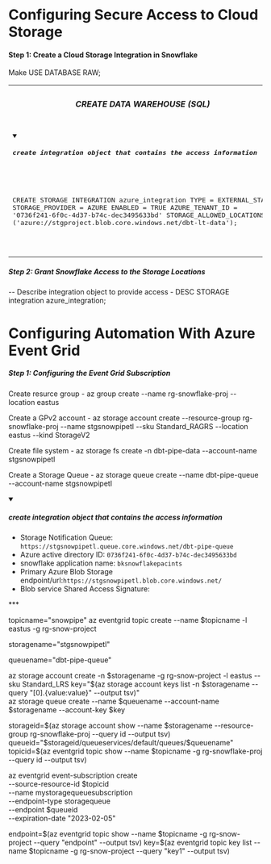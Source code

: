 # Configuring Secure Access to Cloud Storage

#### Step 1: Create a Cloud Storage Integration in Snowflake
Make
USE DATABASE RAW;
<table>
<tr> 
    <th><h5>CREATE DATA WAREHOUSE (SQL)</h5></th>
</tr>
<tr>
<td>  
<pre lang="js">
<details open>
<summary><h5>create integration object that contains the access information</h5></summary>

CREATE STORAGE INTEGRATION azure_integration
  TYPE = EXTERNAL_STAGE
  STORAGE_PROVIDER = AZURE
  ENABLED = TRUE
  AZURE_TENANT_ID = '0736f241-6f0c-4d37-b74c-dec3495633bd'
  STORAGE_ALLOWED_LOCATIONS = ('azure://stgproject.blob.core.windows.net/dbt-lt-data');
</details>
</pre>
</td>
</tr>
</table>

##### Step 2: Grant Snowflake Access to the Storage Locations
-- Describe integration object to provide access
    - DESC STORAGE integration azure_integration;

# Configuring Automation With Azure Event Grid

##### Step 1: Configuring the Event Grid Subscription

<bold> Create resurce group</bold>
    - az group create --name rg-snowflake-proj --location eastus

<bold> Create a GPv2 account</bold>
    - az storage account create --resource-group rg-snowflake-proj --name stgsnowpipetl --sku Standard_RAGRS --location eastus  --kind StorageV2

<bold> Create file system</bold>
    - az storage fs create -n dbt-pipe-data --account-name stgsnowpipetl

<bold> Create a Storage Queue</bold>
    - az storage queue create --name dbt-pipe-queue --account-name stgsnowpipetl 

<details open>
<summary><h5>create integration object that contains the access information</h5></summary>

* Storage Notification Queue: `https://stgsnowpipetl.queue.core.windows.net/dbt-pipe-queue`
* Azure active directory ID: `0736f241-6f0c-4d37-b74c-dec3495633bd`
* snowflake application name: `bksnowflakepacints`
* Primary Azure Blob Storage endpoint/url:`https://stgsnowpipetl.blob.core.windows.net/`
* Blob service Shared Access Signature:
</details>
***

topicname="snowpipe"
az eventgrid topic create --name $topicname -l eastus -g rg-snow-project

storagename="stgsnowpipetl"

queuename="dbt-pipe-queue"

az storage account create -n $storagename -g rg-snow-project -l eastus --sku Standard_LRS
key="$(az storage account keys list -n $storagename --query "[0].{value:value}" --output tsv)"    
az storage queue create --name $queuename --account-name $storagename --account-key $key


storageid=$(az storage account show --name $storagename --resource-group rg-snowflake-proj --query id --output tsv)
queueid="$storageid/queueservices/default/queues/$queuename"
topicid=$(az eventgrid topic show --name $topicname -g rg-snowflake-proj --query id --output tsv)

az eventgrid event-subscription create \
  --source-resource-id $topicid \
  --name mystoragequeuesubscription \
  --endpoint-type storagequeue \
  --endpoint $queueid \
  --expiration-date "2023-02-05"

endpoint=$(az eventgrid topic show --name $topicname -g rg-snow-project --query "endpoint" --output tsv)
key=$(az eventgrid topic key list --name $topicname -g rg-snow-project --query "key1" --output tsv)


